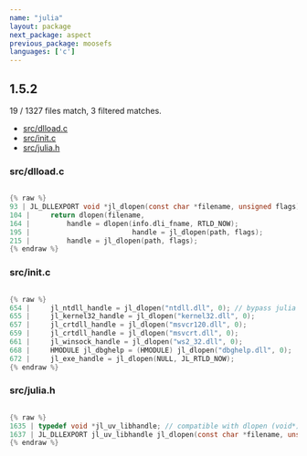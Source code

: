 ```yaml
---
name: "julia"
layout: package
next_package: aspect
previous_package: moosefs
languages: ['c']
---
```

## 1.5.2
19 / 1327 files match, 3 filtered matches.

 - [src/dlload.c](#srcdlloadc)
 - [src/init.c](#srcinitc)
 - [src/julia.h](#srcjuliah)

### src/dlload.c

```c

{% raw %}
93 | JL_DLLEXPORT void *jl_dlopen(const char *filename, unsigned flags)
104 |     return dlopen(filename,
164 |         handle = dlopen(info.dli_fname, RTLD_NOW);
195 |                         handle = jl_dlopen(path, flags);
215 |         handle = jl_dlopen(path, flags);
{% endraw %}

```
### src/init.c

```c

{% raw %}
654 |     jl_ntdll_handle = jl_dlopen("ntdll.dll", 0); // bypass julia's pathchecking for system dlls
655 |     jl_kernel32_handle = jl_dlopen("kernel32.dll", 0);
657 |     jl_crtdll_handle = jl_dlopen("msvcr120.dll", 0);
659 |     jl_crtdll_handle = jl_dlopen("msvcrt.dll", 0);
661 |     jl_winsock_handle = jl_dlopen("ws2_32.dll", 0);
668 |     HMODULE jl_dbghelp = (HMODULE) jl_dlopen("dbghelp.dll", 0);
672 |     jl_exe_handle = jl_dlopen(NULL, JL_RTLD_NOW);
{% endraw %}

```
### src/julia.h

```c

{% raw %}
1635 | typedef void *jl_uv_libhandle; // compatible with dlopen (void*) / LoadLibrary (HMODULE)
1637 | JL_DLLEXPORT jl_uv_libhandle jl_dlopen(const char *filename, unsigned flags);
{% endraw %}

```